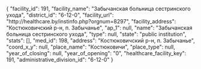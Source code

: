 {
    "facility_id": 191,
    "facility_name": "Забычанская больница сестринского ухода",
    "district_id": "6-12-0",
    "facility_url": "http:\/\/healthcare.by\/instinfo.php?orgnum=8297",
    "facility_address": "Костюковичский р-н, п. Забычанье",
    "ap_1": null,
    "name": "Забычанская больница сестринского ухода",
    "type": null,
    "state": "public institution",
    "stats": [],
    "med_id": 198,
    "address": "Костюковичский р-н, п. Забычанье",
    "coord_x_y": null,
    "place_name": "Костюковичи",
    "place_type": null,
    "year_of_closing": null,
    "year_of_opening": "0",
    "healthcare_facility_key": 191,
    "administrative_division_id": "6-12-0"
}